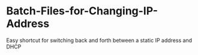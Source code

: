 # Batch-Files-for-Changing-IP-Address
Easy shortcut for switching back and forth between a static IP address and DHCP
